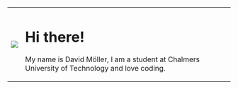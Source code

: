 <table>
    <tr>
        <td><img src="https://github-readme-stats.vercel.app/api?username=molleer&count_private=true&theme=onedark&show_icons=true&hide_rank=true"></td>
        <td>
        <h1>Hi there!</h1>
        <p>My name is David Möller, I am a student at Chalmers University of Technology and love coding.</p>
        </td>
    </tr>
</table>

